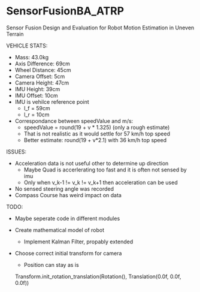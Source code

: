# SensorFusionBA_ATRP
Sensor Fusion Design and Evaluation for Robot Motion Estimation in Uneven Terrain

VEHICLE STATS:
- Mass: 43.0kg
- Axis Difference: 69cm
- Wheel Distance: 45cm
- Camera Offset: 5cm
- Camera Height: 47cm
- IMU Height: 39cm
- IMU Offset: 10cm
- IMU is vehilce reference point 
    - l_f = 59cm
    - l_r = 10cm
- Correspondance between speedValue and m/s:
    - speedValue = round(19 + v * 1.325) (only a rough estimate)
    - That is not realistic as it would settle  for 57 km/h top speed
    - Better estimate: round(19 + v*2.1) with 36 km/h top speed

ISSUES:
- Acceleration data is not useful other to determine up direction
    - Maybe Quad is accerlerating too fast and it is often not sensed by imu
    - Only when v_k-1 != v_k != v_k+1 then acceleration can be used
- No sensed steering angle was recorded 
- Compass Course has weird impact on data

TODO:
- Maybe seperate code in different modules
- Create mathematical model of robot
    - Implement Kalman Filter, propably extended
- Choose correct initial transform for camera
    - Position can stay as is

    Transform.init_rotation_translation(Rotation(), Translation(0.0f, 0.0f, 0.0f))
